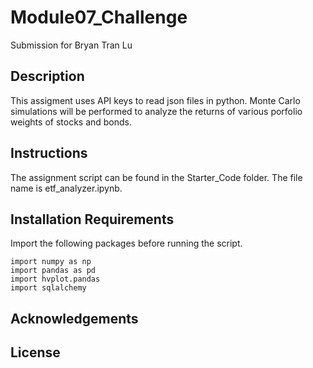 # Module07_Challenge
Submission for Bryan Tran Lu

## Description
This assigment uses API keys to read json files in python. Monte Carlo simulations will be performed to analyze the returns of various porfolio weights of stocks and bonds.

## Instructions
The assignment script can be found in the Starter_Code folder. The file name is etf_analyzer.ipynb.

## Installation Requirements
Import the following packages before running the script.
```
import numpy as np
import pandas as pd
import hvplot.pandas
import sqlalchemy
```
## Acknowledgements

## License
